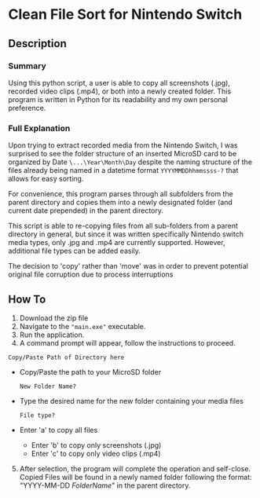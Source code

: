 # Clean File Sort for Nintendo Switch
## Description
### Summary
Using this python script, a user is able to copy all screenshots (.jpg), recorded video clips (.mp4), or both into a newly created folder. This program is written in Python for its readability and my own personal preference.

### Full Explanation
Upon trying to extract recorded media from the Nintendo Switch, I was surprised to see the folder structure
of an inserted MicroSD card to be organized by Date `\...\Year\Month\Day` despite the naming structure of the files already being named in a datetime format `YYYYMMDDhhmmssss-?` that allows for easy sorting. 

For convenience, this program parses through all subfolders from the parent directory and copies them into a newly designated folder (and current date prepended) in the parent directory.

This script is able to re-copying files from all sub-folders from a parent directory in general, but since it was written specifically Nintendo switch media types, only .jpg and .mp4 are currently supported. However, additional file types can be added easily. 

The decision to 'copy' rather than 'move' was in order to prevent potential original file corruption 
due to process interruptions 

## How To
 1. Download the zip file
 2. Navigate to the `"main.exe"` executable.
 3. Run the application.
 4. A command prompt will appear, follow the instructions to proceed.
  
   `Copy/Paste Path of Directory here`
- Copy/Paste the path to your MicroSD folder
  
   `New Folder Name?`
- Type the desired name for the new folder containing your media files
  
   `File type?`
- Enter 'a' to copy all files
   - Enter 'b' to copy only screenshots (.jpg)
   - Enter 'c' to copy only video clips (.mp4)
  
 5. After selection, the program will complete the operation and self-close. 
Copied Files will be found in a newly named folder following the format: "YYYY-MM-DD _FolderName_"
in the parent directory.
